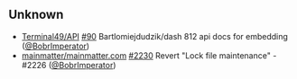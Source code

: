 
## Unknown

- [Terminal49/API] [#90](https://github.com/Terminal49/API/pull/90) Bartlomiejdudzik/dash 812 api docs for embedding ([@BobrImperator])
- [mainmatter/mainmatter.com] [#2230](https://github.com/mainmatter/mainmatter.com/pull/2230) Revert "Lock file maintenance" - #2226 ([@BobrImperator])

[@BobrImperator]: https://github.com/BobrImperator
[Terminal49/API]: https://github.com/Terminal49/API
[mainmatter/mainmatter.com]: https://github.com/mainmatter/mainmatter.com